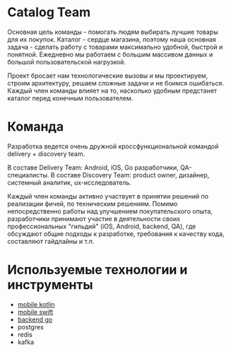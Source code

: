 # Catalog Team
Основная цель команды - помогать людям выбирать лучшие товары для их покупок. Каталог - сердце магазина, поэтому наша основная задача - сделать работу с товарами максимально удобной, быстрой и понятной.
Ежедневно мы работаем с большим массивом данных и большой пользовательской нагрузкой. 

Проект бросает нам технологические вызовы и мы проектируем, строим архитектуру, решаем сложные задачи и не боимся ошибаться.
Каждый член команды влияет на то, насколько удобным предстанет каталог перед конечным пользователем.

# Команда
Разработка ведется очень дружной кроссфункциональной командой delivery + discovery team.

В составе Delivery Team: Android, iOS, Go разработчики, QA-специалисты.
В составе Discovery Team: product owner, дизайнер, системный аналитик, ux-исследователь. 

Каждый член команды активно участвует в принятии решений по реализации фичей, по техническим решениям. Помимо непосредственно работы над улучшением покупательского опыта, разработчики принимают участие в деятельности своих профессиональных "гильдий" (iOS, Android, backend, QA), где обсуждают общие подходы к разработке, требования к качеству кода, составляют гайдлайны и т.п.

# Используемые технологии и инструменты
* [mobile kotlin](../tech/kotlin.md)
* [mobile swift](../tech/swift.md)
* [backend go](../tech/golang.md)
* postgres
* redis
* kafka
